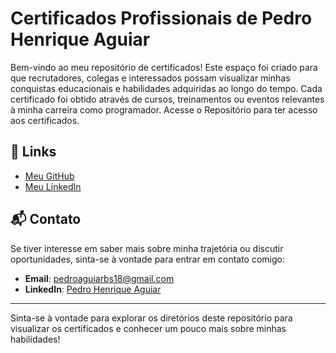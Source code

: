 # Certificados Profissionais de Pedro Henrique Aguiar

Bem-vindo ao meu repositório de certificados! Este espaço foi criado para que recrutadores, colegas e interessados possam visualizar minhas conquistas educacionais e habilidades adquiridas ao longo do tempo. Cada certificado foi obtido através de cursos, treinamentos ou eventos relevantes à minha carreira como programador. Acesse o Repositório para ter acesso aos certificados.

## 🔗 Links

- [Meu GitHub](https://github.com/pedroaguiarbs)
- [Meu LinkedIn](https://linkedin.com/in/pedroaguiarbs)

## 📬 Contato

Se tiver interesse em saber mais sobre minha trajetória ou discutir oportunidades, sinta-se à vontade para entrar em contato comigo:

- **Email**: pedroaguiarbs18@gmail.com
- **LinkedIn**: [Pedro Henrique Aguiar](https://linkedin.com/in/pedroaguiarbs)

---

Sinta-se à vontade para explorar os diretórios deste repositório para visualizar os certificados e conhecer um pouco mais sobre minhas habilidades!
